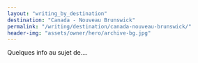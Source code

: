 ```yaml
---
layout: "writing_by_destination"
destination: "Canada - Nouveau Brunswick"
permalink: "/writing/destination/canada-nouveau-brunswick/"
header-img: "assets/owner/hero/archive-bg.jpg"
---
```


Quelques info au sujet de....